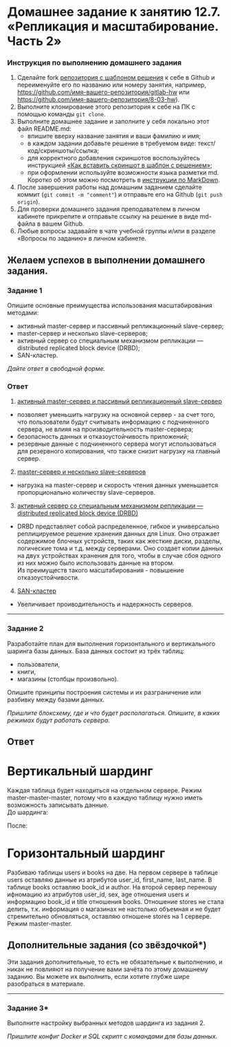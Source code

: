 # Домашнее задание к занятию 12.7. «Репликация и масштабирование. Часть 2»

### Инструкция по выполнению домашнего задания

1. Сделайте fork [репозитория c шаблоном решения](https://github.com/netology-code/sys-pattern-homework) к себе в Github и переименуйте его по названию или номеру занятия, например, https://github.com/имя-вашего-репозитория/gitlab-hw или https://github.com/имя-вашего-репозитория/8-03-hw).
2. Выполните клонирование этого репозитория к себе на ПК с помощью команды `git clone`.
3. Выполните домашнее задание и заполните у себя локально этот файл README.md:
   - впишите вверху название занятия и ваши фамилию и имя;
   - в каждом задании добавьте решение в требуемом виде: текст/код/скриншоты/ссылка;
   - для корректного добавления скриншотов воспользуйтесь инструкцией [«Как вставить скриншот в шаблон с решением»](https://github.com/netology-code/sys-pattern-homework/blob/main/screen-instruction.md);
   - при оформлении используйте возможности языка разметки md. Коротко об этом можно посмотреть в [инструкции по MarkDown](https://github.com/netology-code/sys-pattern-homework/blob/main/md-instruction.md).
4. После завершения работы над домашним заданием сделайте коммит (`git commit -m "comment"`) и отправьте его на Github (`git push origin`).
5. Для проверки домашнего задания преподавателем в личном кабинете прикрепите и отправьте ссылку на решение в виде md-файла в вашем Github.
6. Любые вопросы задавайте в чате учебной группы и/или в разделе «Вопросы по заданию» в личном кабинете.

Желаем успехов в выполнении домашнего задания.
---

### Задание 1

Опишите основные преимущества использования масштабирования методами:

- активный master-сервер и пассивный репликационный slave-сервер; 
- master-сервер и несколько slave-серверов;
- активный сервер со специальным механизмом репликации — distributed replicated block device (DRBD);
- SAN-кластер.

*Дайте ответ в свободной форме.*

### Ответ  
1. <ins>активный master-сервер и пассивный репликационный slave-сервер</ins>  
* позволяет уменьшить нагрузку на основной сервер - за счет того, что пользователи будут считывать информацию с подчиненного сервера, не влияя на производительность master-сервера;  
* безопасность данных и отказоустойчивость приложений;
* резервные данные с подчиненного сервера могут использоваться для резервного копирования, что также снизит нагрузку на главный сервер.  

2. <ins>master-сервер и несколько slave-серверов</ins>  
* нагрузка на master-сервер и скорость чтения данных уменьшается пропорционально количеству slave-серверов.  

3. <ins>активный сервер со специальным механизмом репликации — distributed replicated block device (DRBD)</ins>  
* DRBD представляет собой распределенное, гибкое и универсально реплицируемое решение хранения данных для Linux. Оно отражает содержимое блочных устройств, таких как жесткие диски, разделы, логические тома и т.д. между серверами. Оно создает копии данных на двух устройствах хранения для того, чтобы в случае сбоя одного из них можно было использовать данные на втором.  
Из преимуществ такого масштабирования - повышение отказоустойчивости.

4. <ins>SAN-кластер</ins>  
* Увеличивает проиводительность и надержность серверов.  

---

### Задание 2


Разработайте план для выполнения горизонтального и вертикального шаринга базы данных. База данных состоит из трёх таблиц: 

- пользователи, 
- книги, 
- магазины (столбцы произвольно). 

Опишите принципы построения системы и их разграничение или разбивку между базами данных.

*Пришлите блоксхему, где и что будет располагаться. Опишите, в каких режимах будут работать сервера.*   

## Ответ

# Вертикальный шардинг
Каждая таблица будет находиться на отдельном сервере. Режим master-master-master, потому что в каждую таблицу нужно иметь возможность записывать данные.  
До шардинга:  


После:  


# Горизонтальный шардинг
Разбиваю таблицы users и books на две.
На первом сервере в таблицe users оставляю данные из атрибутов user_id, first_name, last_name. В таблице books оставляю book_id и author.
На второй сервер переношу ифномацию из атрибутов user_id, sex, age отношения users и информацию book_id и title отношения books. 
Отношение stores не стала делить, т.к. информация о магазинах не настолько объемная и не будет стремительно обновляться, оставляю отношене stores на 1 сервере.
Режим master-master.




## Дополнительные задания (со звёздочкой*)
Эти задания дополнительные, то есть не обязательные к выполнению, и никак не повлияют на получение вами зачёта по этому домашнему заданию. Вы можете их выполнить, если хотите глубже шире разобраться в материале.

---
### Задание 3*

Выполните настройку выбранных методов шардинга из задания 2.

*Пришлите конфиг Docker и SQL скрипт с командами для базы данных*.
